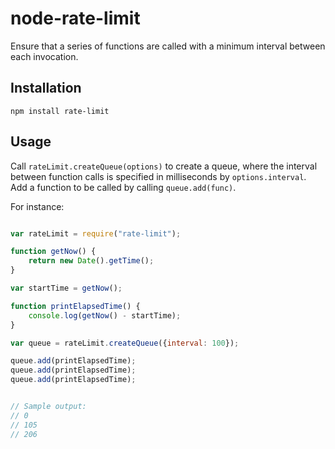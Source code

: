 # node-rate-limit

Ensure that a series of functions are called with a minimum interval between each invocation.

## Installation

    npm install rate-limit
    
## Usage

Call `rateLimit.createQueue(options)` to create a queue,
where the interval between function calls is specified in milliseconds by `options.interval`.
Add a function to be called by calling `queue.add(func)`.

For instance:

```javascript

var rateLimit = require("rate-limit");

function getNow() {
    return new Date().getTime();
}

var startTime = getNow();

function printElapsedTime() {
    console.log(getNow() - startTime);
}

var queue = rateLimit.createQueue({interval: 100});

queue.add(printElapsedTime);
queue.add(printElapsedTime);
queue.add(printElapsedTime);


// Sample output:
// 0
// 105
// 206
```
